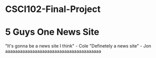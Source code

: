 # CSCI102-Final-Project
# 5 Guys One News Site

"It's gonna be a news site I think" - Cole
"Definetely a news site" - Jon
aaaaaaaaaaaaaaaaaaaaaaaaaaaaaaaaaaaaaaa
